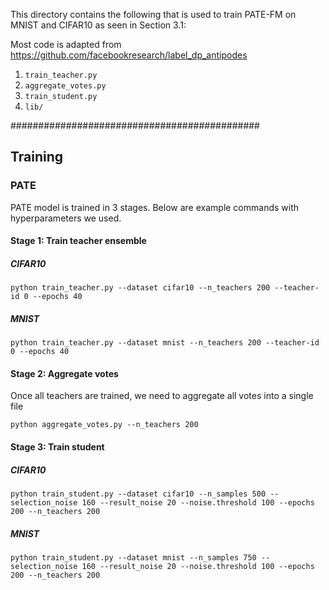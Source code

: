 This directory contains the following that is used to train PATE-FM on MNIST and CIFAR10 as seen in Section 3.1:

Most code is adapted from https://github.com/facebookresearch/label_dp_antipodes
1. ```train_teacher.py```
1. ```aggregate_votes.py```
1. ```train_student.py```
1. ```lib/```

#############################################

## Training

### PATE
PATE model is trained in 3 stages. Below are example commands with hyperparameters we used.

#### Stage 1: Train teacher ensemble

##### CIFAR10
```commandline
python train_teacher.py --dataset cifar10 --n_teachers 200 --teacher-id 0 --epochs 40
```

##### MNIST
```commandline
python train_teacher.py --dataset mnist --n_teachers 200 --teacher-id 0 --epochs 40
```

#### Stage 2: Aggregate votes
Once all teachers are trained, we need to aggregate all votes into a single file

```commandline
python aggregate_votes.py --n_teachers 200
```

#### Stage 3: Train student

##### CIFAR10

```commandline
python train_student.py --dataset cifar10 --n_samples 500 --selection_noise 160 --result_noise 20 --noise.threshold 100 --epochs 200 --n_teachers 200
```

##### MNIST
```commandline
python train_student.py --dataset mnist --n_samples 750 --selection_noise 160 --result_noise 20 --noise.threshold 100 --epochs 200 --n_teachers 200
```